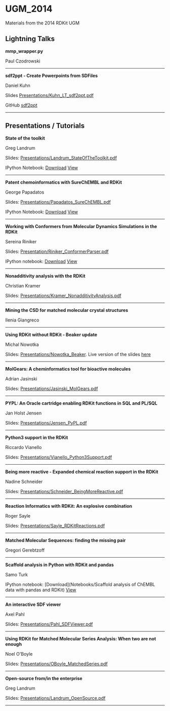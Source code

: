 UGM_2014
========

Materials from the 2014 RDKit UGM

Lightning Talks
---------------
**mmp_wrapper.py**

Paul Czodrowski
- - - - - - -

**sdf2ppt - Create Powerpoints from SDFiles**

Daniel Kuhn

Slides [Presentations/Kuhn_LT_sdf2ppt.pdf](Presentations/Kuhn_LT_sdf2ppt.pdf)

GitHub [sdf2ppt](https://github.com/dkuhn/sdf2ppt)

- - - - - - -

Presentations / Tutorials
-------------

**State of the toolkit**

Greg Landrum

Slides: [Presentations/Landrum_StateOfTheToolkit.pdf](Presentations/Landrum_StateOfTheToolkit.pdf)

IPython Notebook: [Download](Notebooks/Whats_new.ipynb) [View](http://nbviewer.ipython.org/urls/raw.github.com/rdkit/UGM_2014/master/Notebooks/Whats_new.ipynb)

- - - - - - -

**Patent chemoinformatics with SureChEMBL and RDKit**

George Papadatos

Slides: [Presentations/Papadatos_SureChEMBL.pdf](Presentations/Papadatos_SureChEMBL.pdf)

IPython Notebook: [Download](Notebooks/Vardenafil.ipynb) [View](http://nbviewer.ipython.org/urls/raw.github.com/rdkit/UGM_2014/master/Notebooks/Vardenafil.ipynb)

- - - - - - -

**Working with Conformers from Molecular Dynamics Simulations in the RDKit**

Sereina Riniker

Slides: [Presentation/Riniker_ConformerParser.pdf](Presentations/Riniker_ConformerParser.pdf)

IPython notebook: [Download](Notebooks/usage_confparser.ipynb) 
[View](http://nbviewer.ipython.org/github/rdkit/UGM_2014/blob/master/Notebooks/usage_confparser.ipynb) 



- - - - - - -

**Nonadditivity analysis with the RDKit**

Christian Kramer

Slides: [Presentations/Kramer_NonadditivityAnalysis.pdf](Presentations/Kramer_NonadditivityAnalysis.pdf)


- - - - - - -

**Mining the CSD for matched molecular crystal structures**

Ilenia Giangreco

- - - - - - -

**Using RDKit without RDKit - Beaker update**

Michal Nowotka 

Slides: [Presentations/Nowotka_Beaker](Presentations/Nowotka_Beaker). Live version of the slides [here](https://mnowotka.github.io/presentations/beaker_update/#/)

- - - - - - -

**MolGears: A cheminformatics tool for bioactive molecules**

Adrian Jasinski

Slides: [Presentations/Jasinski_MolGears.pdf](Presentations/Jasinski_MolGears.pdf)

- - - - - - -

**PYPL: An Oracle cartridge enabling RDKit functions in SQL and PL/SQL**

Jan Holst Jensen

Slides: [Presentations/Jensen_PyPL.pdf](Presentations/Jensen_PyPL.pdf)

- - - - - - -

**Python3 support in the RDKit**

Riccardo Vianello

Slides: [Presentations/Vianello_Python3Support.pdf](Presentations/Vianello_Python3Support.pdf)

- - - - - - -

**Being more reactive - Expanded chemical reaction support in the RDKit**

Nadine Schneider

Slides: [Presentations/Schneider_BeingMoreReactive.pdf](Presentations/Schneider_BeingMoreReactive.pdf)

- - - - - - -

**Reaction Informatics with RDKit: An explosive combination**

Roger Sayle

Slides: [Presentations/Sayle_RDKitReactions.pdf](Presentations/Sayle_RDKitReactions.pdf)

- - - - - - -

**Matched Molecular Sequences: finding the missing pair**

Gregori Gerebtzoff

- - - - - - -

**Scaffold analysis in Python with RDKit and pandas**

Samo Turk

IPython notebook: [Download](Notebooks/Scaffold analysis of ChEMBL data with pandas and RDKit) 
[View](http://nbviewer.ipython.org/github/rdkit/UGM_2014/blob/master/Notebooks/Scaffold%20analysis%20of%20ChEMBL%20data%20with%20pandas%20and%20RDKit/Scaffold%20analysis%20of%20ChEMBL%20data%20with%20pandas%20and%20RDKit%20-%20RDKit%20UGM2014.ipynb) 

- - - - - - -

**An interactive SDF viewer**

Axel Pahl

Slides: [Presentations/Pahl_SDFViewer.pdf](Presentations/Pahl_SDFViewer.pdf)

- - - - - - -

**Using RDKit for Matched Molecular Series Analysis: When two are not enough**

Noel O'Boyle

Slides: [Presentations/OBoyle_MatchedSeries.pdf](Presentations/OBoyle_MatchedSeries.pdf)

- - - - - - -

**Open-source from/in the enterprise**

Greg Landrum

Slides: [Presentations/Landrum_OpenSource.pdf](Presentations/Landrum_OpenSource.pdf)

- - - - - - -

